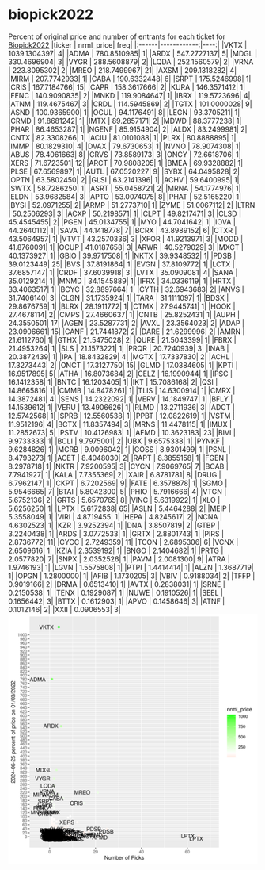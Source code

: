 # biopick2022
Percent of original price and number of entrants for each ticket for [Biopick2022](https://twitter.com/hashtag/Biopick2022)
|ticker |   nrml_price| freq|
|:------|------------:|----:|
|VKTX   | 1039.1304397|    4|
|ADMA   |  780.8510985|    1|
|ARDX   |  547.2727137|    5|
|MDGL   |  330.4696904|    3|
|VYGR   |  288.5608879|    2|
|LQDA   |  252.1560579|    2|
|VRNA   |  223.8095302|    2|
|MREO   |  218.7499967|   21|
|AXSM   |  209.1318282|    4|
|MIRM   |  207.7742933|    1|
|CABA   |  190.6332448|    6|
|SRPT   |  175.5246998|    1|
|CRIS   |  167.7184766|   15|
|CAPR   |  158.3617666|    2|
|KURA   |  146.3571412|    1|
|FENC   |  140.9090835|    2|
|MNKD   |  119.9084647|    1|
|IBRX   |  119.5723696|    4|
|ATNM   |  119.4675467|    3|
|CRDL   |  114.5945869|    2|
|TGTX   |  101.0000028|    9|
|ASND   |  100.9365900|    1|
|OCUL   |   94.1176491|    8|
|LEGN   |   93.3705211|    1|
|CRMD   |   91.8681242|    1|
|IMTX   |   89.2857171|    2|
|MDWD   |   88.3777238|    1|
|PHAR   |   86.4653287|    1|
|NGENF  |   85.9154904|    2|
|ALDX   |   83.2499981|    2|
|CNTX   |   82.3308266|    1|
|ACIU   |   81.0101088|    1|
|PLRX   |   80.8888895|    1|
|IMMP   |   80.1829310|    4|
|DVAX   |   79.6730653|    1|
|NVNO   |   78.9074308|    1|
|ABUS   |   78.4061663|    8|
|CRVS   |   73.8589173|    3|
|ONCY   |   72.6618706|    1|
|XERS   |   71.6723501|   12|
|ARCT   |   70.9808205|    1|
|BMEA   |   69.9328882|    1|
|PLSE   |   67.6569897|    1|
|AUTL   |   67.0520227|    9|
|SYBX   |   64.0495828|    2|
|OPTN   |   63.5802450|    2|
|GLSI   |   63.2141396|    1|
|ACHV   |   59.6400995|    1|
|SWTX   |   58.7286250|    1|
|ASRT   |   55.0458721|    2|
|MRNA   |   54.1774976|    1|
|ELDN   |   53.9682584|    3|
|APTO   |   53.0074075|    8|
|PHAT   |   52.5165220|    1|
|BYSI   |   52.0971255|    2|
|ARMP   |   51.2773710|    1|
|ZYME   |   51.0067112|    2|
|LTRN   |   50.2506293|    3|
|ACXP   |   50.2198571|    1|
|CLPT   |   49.8217471|    3|
|CLSD   |   45.4545455|    2|
|PGEN   |   45.0134755|    1|
|MYO    |   44.7041642|    1|
|IOVA   |   44.2640112|    1|
|SAVA   |   44.1418778|    7|
|BCRX   |   43.8989152|    6|
|CTXR   |   43.5064957|    1|
|VTVT   |   43.2570336|    3|
|XFOR   |   41.9213971|    3|
|MODD   |   41.8760091|    1|
|OCUP   |   41.0187658|    3|
|ARWR   |   40.5279029|    3|
|MXCT   |   40.1373927|    1|
|GBIO   |   39.9717508|    1|
|NKTX   |   39.9348532|    1|
|PDSB   |   39.0123449|   25|
|BVS    |   37.8191864|    1|
|EVGN   |   37.8109772|    1|
|LCTX   |   37.6857147|    1|
|CRDF   |   37.6039918|    3|
|LVTX   |   35.0909081|    4|
|SANA   |   35.0129214|    1|
|MNMD   |   34.1545889|    1|
|IFRX   |   34.0336119|    1|
|HRTX   |   33.4063517|    1|
|BCYC   |   32.8897664|    1|
|CYTH   |   32.6943683|    2|
|ANVS   |   31.7406140|    3|
|CLGN   |   31.1735924|    1|
|TARA   |   31.1111097|    1|
|BDSX   |   29.8676759|    1|
|BLRX   |   28.1911772|    1|
|CTMX   |   27.9445741|    1|
|HOOK   |   27.4678114|    2|
|CMPS   |   27.4660637|    1|
|CNTB   |   25.8252431|    1|
|AUPH   |   24.3550501|   17|
|AGEN   |   23.5287731|    2|
|AVXL   |   23.3564023|    2|
|ADAP   |   23.0906661|   15|
|CANF   |   21.7441872|    2|
|DARE   |   21.6299996|    2|
|AMRN   |   21.6112760|    1|
|GTHX   |   21.5475028|    2|
|QURE   |   21.5043399|    1|
|FBRX   |   21.4953264|    1|
|SLS    |   21.1573221|    1|
|PRQR   |   20.7240939|    3|
|INAB   |   20.3872439|    1|
|IPA    |   18.8432829|    4|
|MGTX   |   17.7337830|    2|
|ACHL   |   17.3273443|    2|
|ONCT   |   17.3127750|   15|
|GLMD   |   17.0384605|    1|
|KPTI   |   16.9517895|    5|
|ATHA   |   16.8073684|    2|
|CELZ   |   16.1990944|    1|
|IPSC   |   16.1412358|    1|
|BNTC   |   16.1203405|    1|
|IKT    |   15.7086168|    2|
|QSI    |   14.8665816|    1|
|CMMB   |   14.8478261|    1|
|TLIS   |   14.6300914|    1|
|CMRX   |   14.3872481|    4|
|SENS   |   14.2322092|    1|
|VERV   |   14.1849747|    1|
|BFLY   |   14.1539612|    1|
|VERU   |   13.4906626|    1|
|RLMD   |   13.2711936|    3|
|ADCT   |   12.5742568|    1|
|SPRB   |   12.5560538|    1|
|PPBT   |   12.0822619|    1|
|VSTM   |   11.9512196|    4|
|BCTX   |   11.8357494|    3|
|MRNS   |   11.4478115|    1|
|IMUX   |   11.2852673|    5|
|PSTV   |   10.4126983|    1|
|AFMD   |   10.3623183|   23|
|BIVI   |    9.9733333|    1|
|BCLI   |    9.7975001|    2|
|UBX    |    9.6575338|    1|
|PYNKF  |    9.6284826|    1|
|MCRB   |    9.0096042|    1|
|GOSS   |    8.9301499|    1|
|PSNL   |    8.4793273|    1|
|ACET   |    8.4048030|    2|
|RAPT   |    8.3855158|    1|
|FGEN   |    8.2978718|    1|
|NKTR   |    7.9200595|    3|
|CYCN   |    7.9069765|    7|
|BCAB   |    7.7941927|    1|
|KALA   |    7.7355369|    2|
|XAIR   |    6.8781781|    8|
|DRUG   |    6.7962147|    1|
|CKPT   |    6.7202569|    9|
|FATE   |    6.3578878|    1|
|SGMO   |    5.9546665|    7|
|BTAI   |    5.8042300|    5|
|PHIO   |    5.7916666|    4|
|VTGN   |    5.6752136|    2|
|GRTS   |    5.6570765|    8|
|VINC   |    5.6319922|    1|
|XLO    |    5.6256250|    1|
|LPTX   |    5.6172838|   65|
|ASLN   |    5.4464288|    2|
|MEIP   |    5.3558049|    1|
|VIRI   |    4.8719455|    1|
|HEPA   |    4.8245617|    2|
|NCNA   |    4.6302523|    1|
|KZR    |    3.9252394|    1|
|DNA    |    3.8507819|    2|
|GTBP   |    3.2240438|    1|
|ARDS   |    3.0772533|    1|
|GRTX   |    2.8801743|    1|
|PIRS   |    2.8736772|   11|
|CYCC   |    2.7249359|   11|
|TCON   |    2.6895306|    6|
|VCNX   |    2.6509616|    1|
|KZIA   |    2.3539192|    1|
|BNGO   |    2.1404682|    1|
|PRTG   |    2.0577820|    7|
|SNPX   |    2.0352526|    1|
|PAVM   |    2.0081300|    9|
|ATRA   |    1.9746193|    1|
|LGVN   |    1.5575808|    1|
|PTPI   |    1.4414414|    1|
|ALZN   |    1.3687719|    1|
|OPGN   |    1.2800000|    1|
|AFIB   |    1.1730205|    3|
|VBIV   |    0.9188034|    2|
|TFFP   |    0.9019166|    2|
|DRMA   |    0.6513410|    1|
|AVTX   |    0.2838031|    1|
|SRNE   |    0.2150538|    1|
|TENX   |    0.1929087|    1|
|NUWE   |    0.1910526|    1|
|SEEL   |    0.1656442|    3|
|BTTX   |    0.1612903|    1|
|APVO   |    0.1458646|    3|
|ATNF   |    0.1012146|    2|
|XXII   |    0.0906553|    3|
![retvspicks](biopicks.png?raw=true)
